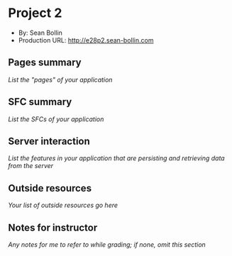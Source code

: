 # Project 2
+ By: Sean Bollin
+ Production URL: <http://e28p2.sean-bollin.com>

## Pages summary
*List the "pages" of your application*

## SFC summary
*List the SFCs of your application*
  
## Server interaction
*List the features in your application that are persisting and retrieving data from the server*

## Outside resources
*Your list of outside resources go here*

## Notes for instructor
*Any notes for me to refer to while grading; if none, omit this section*
